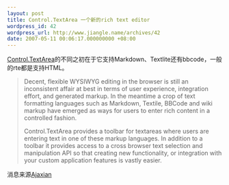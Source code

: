 ```yaml
---
layout: post
title: Control.TextArea 一个新的rich text editor
wordpress_id: 42
wordpress_url: http://www.jiangle.name/archives/42
date: 2007-05-11 00:06:17.000000000 +08:00
---
```

<a href="http://livepipe.net/projects/control_textarea/">Control.TextArea</a>的不同之初在于它支持Markdown、Textlite还有bbcode，一般的rte都是支持HTML。
<blockquote>Decent, flexible WYSIWYG editing in the browser is still an inconsistent affair at best in terms of user experience, integration effort, and generated markup. In the meantime a crop of text formatting languages such as Markdown, Textile, BBCode and wiki markup have emerged as ways for users to enter rich content in a controlled fashion.

Control.TextArea provides a toolbar for textareas where users are entering text in one of these markup languages. In addition to a toolbar it provides access to a cross browser text selection and manipulation API so that creating new functionality, or integration with your custom application features is vastly easier.</blockquote>
消息来源<a href="http://ajaxian.com/archives/rich-text-controls-tiny-mce-211-and-controltextarea">Ajaxian</a>
